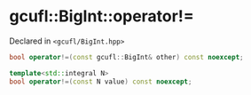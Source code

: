 # gcufl::BigInt::operator!=
Declared in `<gcufl/BigInt.hpp>`
```cpp
bool operator!=(const gcufl::BigInt& other) const noexcept;

template<std::integral N>
bool operator!=(const N value) const noexcept;
```
